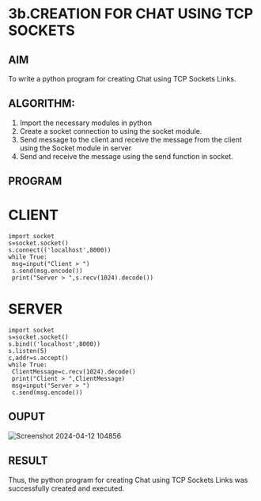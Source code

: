 # 3b.CREATION FOR CHAT USING TCP SOCKETS
## AIM
To write a python program for creating Chat using TCP Sockets Links.
## ALGORITHM:
1. Import the necessary modules in python
2. Create a socket connection to using the socket module.
3. Send message to the client and receive the message from the client using the Socket module in
 server
4. Send and receive the message using the send function in socket.
## PROGRAM
# CLIENT
```
import socket
s=socket.socket()
s.connect(('localhost',8000))
while True:
 msg=input("Client > ")
 s.send(msg.encode())
 print("Server > ",s.recv(1024).decode())
```
# SERVER
```
import socket
s=socket.socket()
s.bind(('localhost',8000))
s.listen(5)
c,addr=s.accept()
while True:
 ClientMessage=c.recv(1024).decode()
 print("Client > ",ClientMessage)
 msg=input("Server > ")
 c.send(msg.encode())
```
## OUPUT
![Screenshot 2024-04-12 104856](https://github.com/JAGADEESHJ97/3b_CHAT_USING_TCP_SOCKETS/assets/152129419/e2615e7f-2980-4c7a-a611-a0c0f8fb399c)

## RESULT
Thus, the python program for creating Chat using TCP Sockets Links was successfully 
created and executed.

